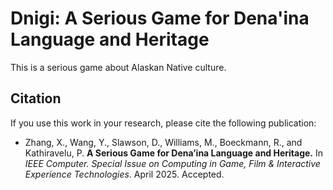# Dnigi: A Serious Game for Dena'ina Language and Heritage

This is a serious game about Alaskan Native culture.

## Citation

If you use this work in your research, please cite the following publication:

* Zhang, X., Wang, Y., Slawson, D., Williams, M., Boeckmann, R., and Kathiravelu, P. **A Serious Game for Dena’ina Language and Heritage.** In _IEEE Computer. Special Issue on Computing in Game, Film & Interactive Experience Technologies_. April 2025. Accepted.
